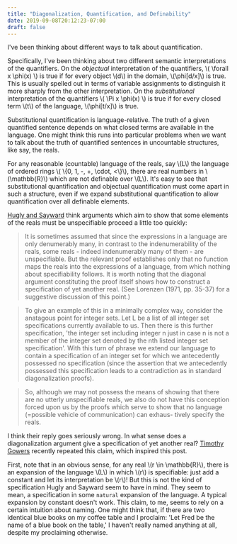 ```yaml
---
title: "Diagonalization, Quantification, and Definability"
date: 2019-09-08T20:12:23-07:00
draft: false
---
```


I've been thinking about different ways to talk about quantification. 

Specifically, I've been thinking about two different semantic interpretations of the quantifiers. On the *objectual* interpretation of the quantifiers, \\( \forall x \phi(x) \\) is true if for every object \\(d\\) in the domain, \\(\phi[d/x]\\) is true. This is usually spelled out in terms of variable assignments to distinguish it more sharply from the other interpretation. On the *substitutional* interpretation of the quantifiers \\( \Pi x \phi(x) \\) is true if for every closed term \\(t\\) of the language, \\(\phi[t/x]\\) is true. 

Substitutional quantification is language-relative. The truth of a given quantified sentence depends on what closed terms are available in the language. One might think this runs into particular problems when we want to talk about the truth of quantified sentences in uncountable structures, like say, the reals. 

For any reasonable (countable) language of the reals, say \\(L\\) the language of ordered rings \\( \\{0, 1, -, +, \cdot, <\\}\\), there are real numbers in \\(\mathbb{R}\\) which are not definable over \\(L\\). It's easy to see that substitutional quantification and objectual quantification must come apart in such a structure, even if we expand substitutional quantification to allow quantification over all definable elements. 

[Hugly and Sayward](https://www.jstor.org/stable/20117947) think arguments which aim to show that some elements of the reals must be unspecifiable proceed a little too quickly: 

> It is sometimes assumed that since the expressions in a language are only denumerably many, in contrast to the indenumerability of the reals, some reals - indeed indenumerably many of them - are unspecifiable. But the relevant proof establishes only that no function maps the reals into the expressions of a language, from which nothing about specifiability follows. It is worth noting that the diagonal argument constituting the proof itself shows how to construct a specification of yet another real. (See Lorenzen (1971, pp. 35-37) for a suggestive discussion of this point.)

> To give an example of this in a minimally complex way, consider the anatagous point for integer sets. Let L be a list of all integer set specifications currently available to us. Then there is this further specification, 'the integer set including integer n just in case n is not a member of the integer set denoted by the nth listed integer set specification'. With this turn of phrase we extend our language to contain a specification of an integer set for which we antecedently possessed no specification (since the assertion that we antecedently possessed this specification leads to a contradiction as in standard diagonalization proofs).

> So, although we may not possess the means of showing that there are no utterly unspecifiable reals, we also do not have this conception forced upon us by the proofs which serve to show that no language (=possible vehicle of communication) can exhaus- tively specify the reals.

I think their reply goes seriously wrong. In what sense does a diagonalization argument give a specification of yet another real? [Timothy Gowers](https://twitter.com/wtgowers/status/1168983651415142400) recently repeated this claim, which inspired this post. 

First, note that in an obvious sense, for any real \\(r \in \mathbb{R}\\), there is an expansion of the language \\(L\\) in which \\(r\\) is specifiable: just add a constant and let its interpretation be \\(r\\)! But this is not the kind of specification Hugly and Sayward seem to have in mind. They seem to mean, a specification in some ``natural`` expansion of the language. A typical expansion by constant doesn't work. This claim, to me, seems to rely on a certain intuition about naming. One might think that, if there are two identical blue books on my coffee table and I proclaim: 'Let Fred be the name of a blue book on the table,' I haven't really named anything at all, despite my proclaiming otherwise. 
